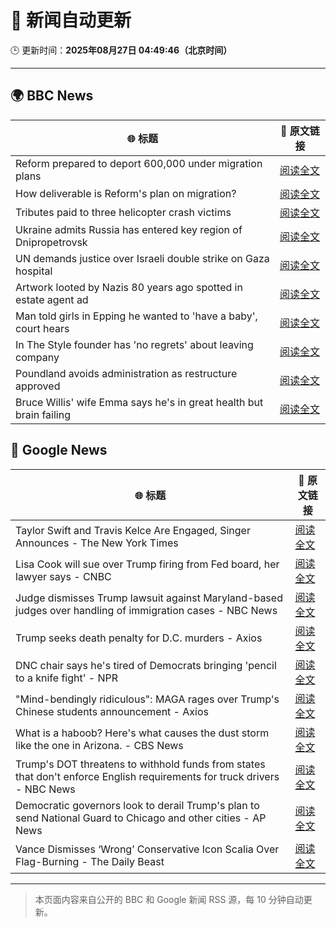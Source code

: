 # 🧠 新闻自动更新

🕒 更新时间：**2025年08月27日 04:49:46（北京时间）**

---

## 🌍 BBC News

| 🌐 标题 | 🔗 原文链接 |
|--------|-------------|
| Reform prepared to deport 600,000 under migration plans | [阅读全文](https://www.bbc.com/news/articles/c5yk4r5e514o?at_medium=RSS&at_campaign=rss) |
| How deliverable is Reform's plan on migration? | [阅读全文](https://www.bbc.com/news/articles/cx29l0wqlgeo?at_medium=RSS&at_campaign=rss) |
| Tributes paid to three helicopter crash victims | [阅读全文](https://www.bbc.com/news/articles/cdd3jzl31j8o?at_medium=RSS&at_campaign=rss) |
| Ukraine admits Russia has entered key region of Dnipropetrovsk | [阅读全文](https://www.bbc.com/news/articles/c17n1p24yv9o?at_medium=RSS&at_campaign=rss) |
| UN demands justice over Israeli double strike on Gaza hospital | [阅读全文](https://www.bbc.com/news/articles/cd6n97gj1nqo?at_medium=RSS&at_campaign=rss) |
| Artwork looted by Nazis 80 years ago spotted in estate agent ad | [阅读全文](https://www.bbc.com/news/articles/cq68dze2l71o?at_medium=RSS&at_campaign=rss) |
| Man told girls in Epping he wanted to 'have a baby', court hears | [阅读全文](https://www.bbc.com/news/articles/ckgy00rdzk7o?at_medium=RSS&at_campaign=rss) |
| In The Style founder has 'no regrets' about leaving company | [阅读全文](https://www.bbc.com/news/articles/c890n19gyd3o?at_medium=RSS&at_campaign=rss) |
| Poundland avoids administration as restructure approved | [阅读全文](https://www.bbc.com/news/articles/cdd3j3g0e5no?at_medium=RSS&at_campaign=rss) |
| Bruce Willis' wife Emma says he's in great health but brain failing | [阅读全文](https://www.bbc.com/news/articles/c4gzkp8nzy0o?at_medium=RSS&at_campaign=rss) |

## 📰 Google News

| 🌐 标题 | 🔗 原文链接 |
|--------|-------------|
| Taylor Swift and Travis Kelce Are Engaged, Singer Announces - The New York Times | [阅读全文](https://news.google.com/rss/articles/CBMihgFBVV95cUxQWUNUbUFMRk9kamV3RnVGZl9tSDhRZ3JHS1VLZXBlNHFraEliNDNpYzc3WkIxMkRxcjNjeUE0cVF1elM4c2VIZUVXVTducEltY2xNeHNSTUZTZ3Fjb2wzc0VDQ1lCcFB4cnpfMy1OR2g5ZGxJMWJWN0JaUFlnUXRlTWd3WllTZw?oc=5) |
| Lisa Cook will sue over Trump firing from Fed board, her lawyer says - CNBC | [阅读全文](https://news.google.com/rss/articles/CBMibEFVX3lxTE85clhweDZoOXhxdmRCM0IzendzTFpyRWhKaEU2TDJZSGt3LW9qdlZRRnZ6cmpEOUdyMWhGc3A5NWZTTm9saTJ1UXAtRV90cGdLbXNSVVhiQ0d3bkhRMWQ1YXZlLThVU3ZXMUUzX9IBckFVX3lxTE5lMl9HU3loeFJZeGlkZkZiSTlDSnoyQ0kxT1FRTFhScFJDZlg2Mi0tVlRDQ05Da2JDZkNVVDhjRDIxWGxOekVvWk9mY28xeFRGZEt2SmF3WktWeEh5c2J2TzV3YmppdFhmbXdneHFLbnpiZw?oc=5) |
| Judge dismisses Trump lawsuit against Maryland-based judges over handling of immigration cases - NBC News | [阅读全文](https://news.google.com/rss/articles/CBMixwFBVV95cUxPZEYzSTZYbWdaSllRRlJYMlFxU0JhRHYtYkJCT1hLY1QybU5oc2dLamVLa0RrX2hJaDJQXzRWTWE4dHk3eHk0NWdhdTBwOWhFUGF6MUhLSXdjbXQ4U3FEMnJCdVhzUzZ3cG9wSWE2eTBITGpKRXJIVGJrdlQzM2FwenBUOFo1NnFGcUpuT0R2c01jaEpsMlZEa24ySE1qRW91U0NNUUI2MFZNbFRJYWdqeERNNXlrWjZxelZ2REs5TzVSVWxsT2hF0gFWQVVfeXFMT29jbWQxbmI1TWFYYlZpUWpROEJtd3VSUk43ekFUVWdDNHdmemNiQzhmdUk2clR4SmRXbDhOZzFWdV9GWHMwQnFIdEdEdEVsLUVBam5LdkE?oc=5) |
| Trump seeks death penalty for D.C. murders - Axios | [阅读全文](https://news.google.com/rss/articles/CBMikAFBVV95cUxOWlJldmxQQ08zU2hBaEVFcUl0eTZXbV9renEzMDhGWXdhRzBQaEhxa1dpa05selgyejdUUGxnUEVfSWpqaGMxeHFRMF9HZUlHT3NGRnVNbTRBV1pqV3hELXRQdS1CM01HbXQyR09CS05SVndVY1dWdHo0YVpYNlo0aTZtNUpTM3A4NVBTMG9pWDI?oc=5) |
| DNC chair says he's tired of Democrats bringing 'pencil to a knife fight' - NPR | [阅读全文](https://news.google.com/rss/articles/CBMiigFBVV95cUxOWVMta2JZMWlXam8yUVBfMmUzOHVYXzFLQlFOSExtSTdMeFNoeHlINzFITWctQU9oTUc1R1ozRnlLQUZxZkJIdHVOTVpUdGZ1Vk5ocURVR1VFc2NNZjhDZTBoUnc4YUFLWGwtWmNzbkxVcWhUTVBzZjVoSVRvb2dhdE45Z21mTm1nbVE?oc=5) |
| "Mind-bendingly ridiculous": MAGA rages over Trump's Chinese students announcement - Axios | [阅读全文](https://news.google.com/rss/articles/CBMibEFVX3lxTFBwNGZrdV9sbVplandGVG1lNFlfRkwzbURVU09rMlJvOTJNc2t6c2JRNnN1dXlqTE1XeDRzeElEeTMzOVFtNWwyaW5HM2kzUVVzZTR0b1NMSk1RaUtEZTRNY1VVU3lOOThUVVZyaA?oc=5) |
| What is a haboob? Here's what causes the dust storm like the one in Arizona. - CBS News | [阅读全文](https://news.google.com/rss/articles/CBMiggFBVV95cUxOY19MNU1CX3FfNWpsNUtObzZ3ZGtpU1RCVTdUemVTa1E5MThfVkJvcmpkREN3Y1dFU2NhY25oZUl1ajdKRURqNmczd3NoQ1RzZ3duTWRaVFBnV0h3cFkwLUJyRTlka1k4YlowaHUzSzNKc2V1UVhTYWlmSFBiN2ZnTG1B0gGHAUFVX3lxTFBTQ3Ezdk96TDZlZmdobWpEaVdEQ2F4b1FrYzV4Y2JIdlpOTTVhTmU0bVBJUGlLLWtNdk5tV2l5RHdNTTVHRGl4d0NmNXFvbWhyc3dwc3pkZGtOcnQxalk0S0ljQ19jbkQzdlNoSnByZGRBd0tPaXVMX3ByQkQxTzRNMGNUMGdaMA?oc=5) |
| Trump's DOT threatens to withhold funds from states that don't enforce English requirements for truck drivers - NBC News | [阅读全文](https://news.google.com/rss/articles/CBMixAFBVV95cUxQSXA3R0FwREg1QmdyM2l6U3FZUnV2bG83SnlYTVpOdGxmY3k2NjRRd0FJeXJ6dWxuMWJyTTlOY010ZzUzVjVzTExndmtSTE5QNVYzM2ppMW9rajhscG92YlhnRTZxN3NQRHFwbUNKeWFPMTh3b2U4U0U0NTZjV0tIbEVIdWxPRkZ5cUZoWVc2TE5tUVZ6VWhPR0JpWlBrdGw1SkNKemtkS2Y0ejRhaTlUbE82TVBiQ3V1VW82aGV5TFdydFpT0gFWQVVfeXFMUG5MdlFsUmFHWGdoQmtZT2VkTHAzdWcxdUFfZzZFNnIycW8wWmRvaVl3Y2lHQUNTb2xLSHM3bXlpY3RXa3N5dDdfV0RhRmVJanBTeE4tdUE?oc=5) |
| Democratic governors look to derail Trump's plan to send National Guard to Chicago and other cities - AP News | [阅读全文](https://news.google.com/rss/articles/CBMisgFBVV95cUxOdXNFTXZBNEtJbmZUSndEYmRERVhERVZoeWZEZnExVkxTd25BOWQtOTBRSjQ0azNhaFdGQ0s3SFBNb0NyZEI4VkxLLThNM29Zdi1NY2dQeWJwMFFvaWhKaU9LZlhKUmJscEZKUEF3cmR4VThYZThEWlFudTNsNDVPZ2V0Y3VRSjZ5aGJmd3RNNTE4TkREXzNrQmVScXpOQ0JZMUNxbzA5UTFzZDhnQVY1eE1R?oc=5) |
| Vance Dismisses ‘Wrong’ Conservative Icon Scalia Over Flag-Burning - The Daily Beast | [阅读全文](https://news.google.com/rss/articles/CBMiqAFBVV95cUxNUW0zM0QzcnpMekVfNlVXemZUUHg4NzhLQjVmV09PbEJLUlhvR201QUF5TEV0dlRyMVhabm9HcjJyZm1MQl9sdy1PVWpQTnhnM1lNN1E4ZWVjWmJFZlNxaGtnZDctUUEzZVZ3ODhPVTZGd0VTUFFROFEzVkRoQXFMOGxQRVdaS1pTSkdqRVhUWF9JWUFtbFhra05mMDRObWRaUDAyeV9aNzc?oc=5) |

---
> 本页面内容来自公开的 BBC 和 Google 新闻 RSS 源，每 10 分钟自动更新。